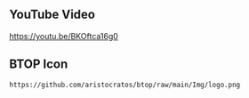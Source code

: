 ## YouTube Video

https://youtu.be/BKOftca16g0

## BTOP Icon

```text
https://github.com/aristocratos/btop/raw/main/Img/logo.png
```
